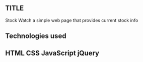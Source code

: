 

<h2>TITLE</h2>
    <p>Stock Watch
        a simple web page that provides current stock info</p>

<h2>Technologies used<h2>
   <p> HTML
    CSS
    JavaScript
    jQuery</p>
